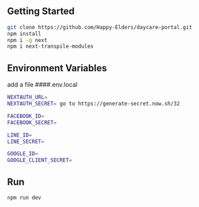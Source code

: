 ## Getting Started

```bash
git clone https://github.com/Happy-Elders/daycare-portal.git
npm install
npm i -g next
npm i next-transpile-modules
```

## Environment Variables

add a file ####.env.local
```bash
NEXTAUTH_URL=
NEXTAUTH_SECRET= go to https://generate-secret.now.sh/32

FACEBOOK_ID=
FACEBOOK_SECRET=

LINE_ID=
LINE_SECRET=

GOOGLE_ID=
GOOGLE_CLIENT_SECRET=
```



## Run

```bash
npm run dev
```
